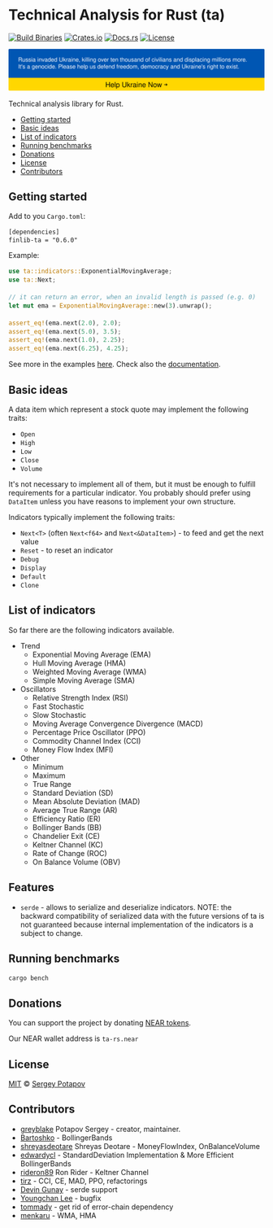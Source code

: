 # Technical Analysis for Rust (ta)

[![Build Binaries](https://github.com/Sarsoo/ta-rs/actions/workflows/build.yml/badge.svg?branch=master)](https://github.com/Sarsoo/ta-rs/actions/workflows/build.yml)
[![Crates.io](https://img.shields.io/crates/v/ta)](https://crates.io/crates/ta)
[![Docs.rs](https://docs.rs/ta/badge.svg)](https://docs.rs/finlib-ta)
[![License](https://img.shields.io/crates/l/ta)](https://raw.githubusercontent.com/sarsoo/ta-rs/master/LICENSE)

[![Stand With Ukraine](https://raw.githubusercontent.com/vshymanskyy/StandWithUkraine/main/banner2-direct.svg)](https://stand-with-ukraine.pp.ua/)

Technical analysis library for Rust.

* [Getting started](#getting-started)
* [Basic ideas](#basic-ideas)
* [List of indicators](#list-of-indicators)
* [Running benchmarks](#running-benchmarks)
* [Donations](#donations)
* [License](#license)
* [Contributors](#contributors)

## Getting started

Add to you `Cargo.toml`:

```
[dependencies]
finlib-ta = "0.6.0"
```

Example:

```rust
use ta::indicators::ExponentialMovingAverage;
use ta::Next;

// it can return an error, when an invalid length is passed (e.g. 0)
let mut ema = ExponentialMovingAverage::new(3).unwrap();

assert_eq!(ema.next(2.0), 2.0);
assert_eq!(ema.next(5.0), 3.5);
assert_eq!(ema.next(1.0), 2.25);
assert_eq!(ema.next(6.25), 4.25);
```

See more in the examples [here](https://github.com/greyblake/ta-rs/tree/master/examples).
Check also the [documentation](https://docs.rs/ta).

## Basic ideas

A data item which represent a stock quote may implement the following traits:

* `Open`
* `High`
* `Low`
* `Close`
* `Volume`

It's not necessary to implement all of them, but it must be enough to fulfill requirements for a particular indicator.
You probably should prefer using `DataItem` unless you have reasons to implement your own structure.

Indicators typically implement the following traits:

* `Next<T>` (often `Next<f64>` and `Next<&DataItem>`) - to feed and get the next value
* `Reset` - to reset an indicator
* `Debug`
* `Display`
* `Default`
* `Clone`

## List of indicators

So far there are the following indicators available.

* Trend
    * Exponential Moving Average (EMA)
    * Hull Moving Average (HMA)
    * Weighted Moving Average (WMA)
    * Simple Moving Average (SMA)
* Oscillators
    * Relative Strength Index (RSI)
    * Fast Stochastic
    * Slow Stochastic
    * Moving Average Convergence Divergence (MACD)
    * Percentage Price Oscillator (PPO)
    * Commodity Channel Index (CCI)
    * Money Flow Index (MFI)
* Other
    * Minimum
    * Maximum
    * True Range
    * Standard Deviation (SD)
    * Mean Absolute Deviation (MAD)
    * Average True Range (AR)
    * Efficiency Ratio (ER)
    * Bollinger Bands (BB)
    * Chandelier Exit (CE)
    * Keltner Channel (KC)
    * Rate of Change (ROC)
    * On Balance Volume (OBV)

## Features

* `serde` - allows to serialize and deserialize indicators. NOTE: the backward compatibility of serialized
  data with the future versions of ta is not guaranteed because internal implementation of the indicators is a subject
  to change.

## Running benchmarks

```
cargo bench
```

## Donations

You can support the project by donating [NEAR tokens](https://near.org).

Our NEAR wallet address is `ta-rs.near`

## License

[MIT](https://github.com/sarsoo/ta-rs/blob/master/LICENSE) © [Sergey Potapov](http://greyblake.com/)

## Contributors

- [greyblake](https://github.com/greyblake) Potapov Sergey - creator, maintainer.
- [Bartoshko](https://github.com/Bartoshko) - BollingerBands
- [shreyasdeotare](https://github.com/shreyasdeotare) Shreyas Deotare - MoneyFlowIndex, OnBalanceVolume
- [edwardycl](https://github.com/edwardycl) - StandardDeviation Implementation & More Efficient BollingerBands
- [rideron89](https://github.com/rideron89) Ron Rider - Keltner Channel
- [tirz](https://github.com/tirz) - CCI, CE, MAD, PPO, refactorings
- [Devin Gunay](https://github.com/dgunay) - serde support
- [Youngchan Lee](https://github.com/edwardycl) - bugfix
- [tommady](https://github.com/tommady) - get rid of error-chain dependency
- [menkaru](https://github.com/menkaru) - WMA, HMA
